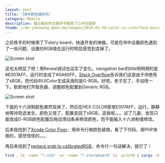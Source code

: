 ```yaml
---
layout: post
title: "IB中颜色值的坑"
category: Mobile
description: 最近看到的文章终于解答了心中的疑惑
thumb: //dn-johnwong.qbox.me/images/2015-03-30-color-in-interface-builder.png
---
```


之前练手的时候用了下story board，快速开发的神器。可是在IB中设置颜色遇到了一些问题，设置的RGB值在运行时明显感觉到变掉了。

![Screen shot](//dn-johnwong.qbox.me/images/2015-03-30-color-in-interface-builder-1.jpg)

这也太明显了吧！用Reveal调试也证实了变化。navigation bar的title明明用的是#E007AFF，运行时变成了#0A60FF。[Stack Overflow]告诉我们这是由于IB使用了sRGB，而代码中UIColor生成采用的是G-RGB。好吧，老子忍了，手动改一下。默默地打开取色器，调整颜色配置到Generic RGB。

![Screen shot](//dn-johnwong.qbox.me/images/2015-03-30-color-in-interface-builder-2.jpg)

下面的十六进制颜色果然变掉了。然后在HEX COLOR那里E007AFF，运行，静静地等待奇迹发生。颜色又错了，配置变回了sRGB，逗我呢。。。试了几遍，发现只能改成G-RGB颜色配置后拖动滑动条来修改颜色，而不能输入十六进制值修改。

后来我找到了[Xcode Color Fixer]，用命令行做颜色替换。看了下代码，用PHP来做的，感觉怪怪的。。。

再后来找到了[replace srgb to calibratedRGB]，命令行一句话解决，就它了！

```bash
find . \( -name "*.xib" -or -name "*.storyboard" \) -print0 | xargs -0 sed -i '' -e 's/colorSpace="custom" customColorSpace="sRGB"/colorSpace="calibratedRGB"/g'
```

[Stack Overflow]:http://stackoverflow.com/questions/7488378/weird-colors-in-xcode-interface-builder
[Xcode Color Fixer]:https://github.com/duowan/XCode-Color-Fixer
[replace srgb to calibratedRGB]:https://www.snip2code.com/Snippet/343014/replace-srgb-to-calibratedRGB